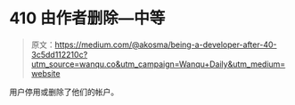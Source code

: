 # 410 由作者删除—中等

> 原文：<https://medium.com/@akosma/being-a-developer-after-40-3c5dd112210c?utm_source=wanqu.co&utm_campaign=Wanqu+Daily&utm_medium=website>

用户停用或删除了他们的帐户。